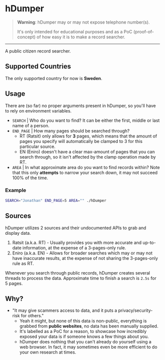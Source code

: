 # hDumper
> **Warning**: hDumper may or may not expose telephone number(s).
>
> It's only intended for educational purposes and as a PoC (proof-of-concept) of how easy it is to make a record searcher.

***
A public citizen record searcher.

## Supported Countries
The only supported country for now is **Sweden**.

## Usage
There are (so far) no proper arguments present in hDumper, so you'll have to rely on environment variables.

- `SEARCH` | Who do you want to find? It can be either the first, middle or last name of a person.
- `END_PAGE` | How many pages should be searched through?
   - RT (Ratsit) only allows for **3** pages, which means that the amount of pages you specify will automatically be clamped to 3 for this particular source.
   - EN (Eniro) doesn't have a clear max-amount of pages that you can search through, so it isn't affected by the clamp operation made by RT.
- `AREA` | In what approximate area do you want to find records within? Note that this only **attempts** to narrow your search down, it may not succeed 100% of the time.

### Example
```sh
SEARCH="Jonathan" END_PAGE=5 AREA="" ./hDumper
```

## Sources
hDumper utilizes 2 sources and their undocumented APIs to grab and display data.

1. Ratsit (a.k.a. RT) - Usually provides you with more accurate and up-to-date information, at the expense of a 3-pages-only rule.
2. Eniro (a.k.a. EN) - Allows for broader searches which may or may not have inaccurate results, at the expense of not sharing the 3-pages-only rule as RT.

Whenever you search through public records, hDumper creates several threads to process the data. Approximate time to finish a search is `2.5s` for 5 pages.

## Why?
- "It may give scammers access to data, and it puts a privacy/security-risk for others."
   - Yeah it might, but none of this data is non-public, everything is grabbed from **public websites**, no data has been manually supplied.
   - It's labelled as a PoC for a reason, to showcase how incredibly exposed your data is if someone knows a few things about you.
   - hDumper does nothing that you can't already do yourself using a web browser. In fact, it may sometimes even be more efficient to do your own research at times.

